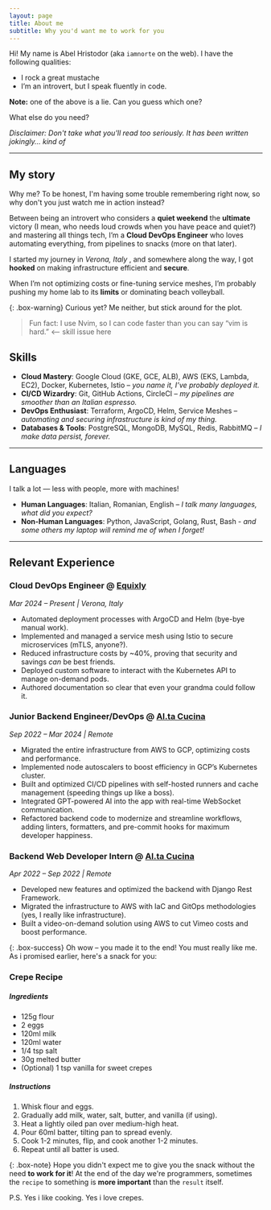 ```yaml
---
layout: page
title: About me
subtitle: Why you'd want me to work for you
---
```


Hi! My name is Abel Hristodor (aka `iamnorte` on the web). I have the following qualities:

- I rock a great mustache
- I’m an introvert, but I speak fluently in code.

**Note:** one of the above is a lie. Can you guess which one?

What else do you need?

*Disclaimer: Don't take what you'll read too seriously.
It has been written jokingly... kind of*

---

## My story

Why me? To be honest, I'm having some trouble remembering right now, so why don't
you just watch me in action instead?

Between being an introvert who considers a **quiet weekend** the **ultimate** victory
(I mean, who needs loud crowds when you have peace and quiet?)
and mastering all things tech, I’m a **Cloud DevOps Engineer**
who loves automating everything, from pipelines to snacks (more on that later).

I started my journey in *Verona, Italy* ,
and somewhere along the way, I got **hooked** on making infrastructure efficient
and **secure**.

When I’m not optimizing costs or fine-tuning service meshes,
I’m probably pushing my home lab to its **limits** or dominating beach volleyball.

{: .box-warning}
Curious yet? Me neither, but stick around for the plot.

> Fun fact: I use Nvim, so I can code faster than you can say
  “vim is hard.” <-- skill issue here

## Skills

- **Cloud Mastery**: Google Cloud (GKE, GCE, ALB), AWS (EKS, Lambda, EC2), Docker,
Kubernetes, Istio – *you name it, I’ve probably deployed it.*
- **CI/CD Wizardry**: Git, GitHub Actions, CircleCI – *my pipelines are smoother
than an Italian espresso.*
- **DevOps Enthusiast**: Terraform, ArgoCD, Helm, Service Meshes – *automating and
securing infrastructure is kind of my thing.*
- **Databases & Tools**: PostgreSQL, MongoDB, MySQL, Redis, RabbitMQ – *I make data
persist, forever.*

---

## Languages

I talk a lot — less with people, more with machines!

- **Human Languages**: Italian, Romanian, English –
*I talk many languages, what did you expect?*
- **Non-Human Languages**: Python, JavaScript, Golang, Rust, Bash -
*and some others my laptop will remind me of when I forget!*

---

## Relevant Experience

### Cloud DevOps Engineer @ [Equixly](https://equixly.com)

*Mar 2024 – Present \| Verona, Italy*  

- Automated deployment processes with ArgoCD and Helm (bye-bye manual work).
- Implemented and managed a service mesh using Istio to secure microservices
  (mTLS, anyone?).
- Reduced infrastructure costs by ~40%, proving that security and savings *can*
  be best friends.
- Deployed custom software to interact with the Kubernetes API to manage
  on-demand pods.
- Authored documentation so clear that even your grandma could follow it.

### Junior Backend Engineer/DevOps @ [Al.ta Cucina](https://altacucina.co)

*Sep 2022 – Mar 2024 \| Remote*  

- Migrated the entire infrastructure from AWS to GCP, optimizing costs and
  performance.
- Implemented node autoscalers to boost efficiency in GCP’s Kubernetes cluster.
- Built and optimized CI/CD pipelines with self-hosted runners and cache
  management (speeding things up like a boss).
- Integrated GPT-powered AI into the app with real-time WebSocket communication.
- Refactored backend code to modernize and streamline workflows, adding linters,
  formatters, and pre-commit hooks for maximum developer happiness.

### Backend Web Developer Intern @ [Al.ta Cucina](https://altacucina.co)

*Apr 2022 – Sep 2022 \| Remote*  

- Developed new features and optimized the backend with Django Rest Framework.
- Migrated the infrastructure to AWS with IaC and GitOps methodologies (yes, I
  really like infrastructure).
- Built a video-on-demand solution using AWS to cut Vimeo costs and boost
  performance.

{: .box-success}
Oh wow – you made it to the end! You must really like me.
As i promised earlier, here's a snack for you:

### Crepe Recipe

##### Ingredients

- 125g flour
- 2 eggs
- 120ml milk
- 120ml water
- 1/4 tsp salt
- 30g melted butter
- (Optional) 1 tsp vanilla for sweet crepes

##### Instructions

1. Whisk flour and eggs.
2. Gradually add milk, water, salt, butter, and vanilla (if using).
3. Heat a lightly oiled pan over medium-high heat.
4. Pour 60ml batter, tilting pan to spread evenly.
5. Cook 1-2 minutes, flip, and cook another 1-2 minutes.
6. Repeat until all batter is used.

{: .box-note}
Hope you didn't expect me to give you the snack without the need **to work for it**!
At the end of the day we're programmers, sometimes the `recipe` to something
is **more important** than the `result` itself.

P.S. Yes i like cooking. Yes i love crepes.
